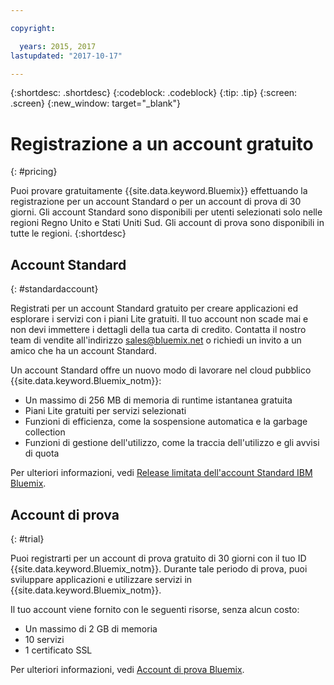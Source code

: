```yaml
---

copyright:

  years: 2015, 2017
lastupdated: "2017-10-17"

---
```


{:shortdesc: .shortdesc}
{:codeblock: .codeblock}
{:tip: .tip}
{:screen: .screen}
{:new_window: target="_blank"}

# Registrazione a un account gratuito
{: #pricing}

Puoi provare gratuitamente {{site.data.keyword.Bluemix}} effettuando la registrazione per un account Standard o per un account di prova di 30 giorni. Gli account Standard sono disponibili per utenti selezionati solo nelle regioni Regno Unito e Stati Uniti Sud. Gli account di prova sono disponibili in tutte le regioni. 
{:shortdesc}

## Account Standard
{: #standardaccount}

Registrati per un account Standard gratuito per creare applicazioni ed esplorare i servizi con i piani Lite gratuiti. Il tuo account non scade mai
e non devi immettere i dettagli della tua carta di credito. Contatta il nostro team di vendite all'indirizzo sales@bluemix.net o richiedi un invito a un amico che ha un account Standard. 

Un account Standard offre un nuovo modo di lavorare nel cloud pubblico {{site.data.keyword.Bluemix_notm}}:
  * Un massimo di 256 MB di memoria di runtime istantanea gratuita
  * Piani Lite gratuiti per servizi selezionati
  * Funzioni di efficienza, come la sospensione automatica e la garbage collection
  * Funzioni di gestione dell'utilizzo, come la traccia dell'utilizzo e gli avvisi di quota

Per ulteriori informazioni, vedi [Release limitata dell'account Standard IBM Bluemix](/docs/pricing/standard_account.html#betaintro).

## Account di prova
{: #trial}

Puoi registrarti per un account di prova gratuito di 30 giorni con il tuo ID {{site.data.keyword.Bluemix_notm}}. Durante tale periodo di prova, puoi sviluppare applicazioni e utilizzare servizi in {{site.data.keyword.Bluemix_notm}}.

Il tuo account viene fornito con le seguenti risorse, senza alcun costo:
  * Un massimo di 2 GB di memoria
  * 10 servizi
  * 1 certificato SSL

Per ulteriori informazioni, vedi [Account di prova Bluemix](/docs/pricing/index.html#bmtrial).


